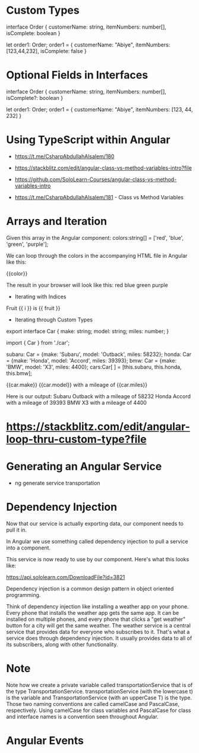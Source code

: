 # Custom Types

interface Order {
  customerName: string,
  itemNumbers: number[],
  isComplete: boolean
}

let order1: Order;
order1 = {
  customerName: "Abiye",
  itemNumbers: [123,44,232],
  isComplete: false
}

# Optional Fields in Interfaces

interface Order {
  customerName: string,
  itemNumbers: number[],
  isComplete?: boolean
}

let order1: Order;
order1 = {
  customerName: "Abiye",
  itemNumbers: [123, 44, 232]
}

# Using TypeScript within Angular
- https://t.me/CsharpAbdullahAlsalem/180
- https://stackblitz.com/edit/angular-class-vs-method-variables-intro?file
- https://github.com/SoloLearn-Courses/angular-class-vs-method-variables-intro

- https://t.me/CsharpAbdullahAlsalem/181 - Class vs Method Variables


# Arrays and Iteration

Given this array in the Angular component:
colors:string[] = ['red', 'blue', 'green', 'purple'];

We can loop through the colors in the accompanying HTML file in Angular like this:
<div *ngFor='let color of colors'> 
  {{color}} 
</div>

The result in your browser will look like this:
red
blue
green
purple

- Iterating with Indices

<div *ngFor='let fruit of fruits; let i=index'>
   Fruit {{ i }} is {{ fruit }} 
</div>

- Iterating through Custom Types

export interface Car {
  make: string;
  model: string;
  miles: number;
}

import { Car } from './car';


subaru: Car = {make: 'Subaru', model: 'Outback', miles: 58232};
honda: Car = {make: 'Honda', model: 'Accord', miles: 39393};
bmw: Car = {make: 'BMW', model: 'X3', miles: 4400};
cars:Car[ ] = [this.subaru, this.honda, this.bmw];

<div *ngFor="let car of cars">
   {{car.make}} {{car.model}}  with a mileage of {{car.miles}}
</div>

Here is our output:
Subaru Outback with a mileage of 58232
Honda Accord with a mileage of 39393
BMW X3 with a mileage of 4400

# https://stackblitz.com/edit/angular-loop-thru-custom-type?file

# Generating an Angular Service


- ng generate service transportation

# Dependency Injection

Now that our service is actually exporting data, our component needs to pull it in.

In Angular we use something called dependency injection to pull a service into a component.

This service is now ready to use by our component.
Here's what this looks like:

https://api.sololearn.com/DownloadFile?id=3821

Dependency injection is a common design pattern in object oriented programming.

Think of dependency injection like installing a weather app on your phone. Every phone that installs the weather app gets the same app. It can be installed on multiple phones, and every phone that clicks a "get weather" button for a city will get the same weather. The weather service is a central service that provides data for everyone who subscribes to it. That's what a service does through dependency injection. It usually provides data to all of its subscribers, along with other functionality.

# Note
Note how we create a private variable called transportationService that is of the type TransportationService. transportationService (with the lowercase t) is the variable and TransportationService (with an upperCase T) is the type. Those two naming conventions are called camelCase and PascalCase, respectively. Using camelCase for class variables and PascalCase for class and interface names is a convention seen throughout Angular.


# Angular Events







